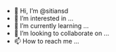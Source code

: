 - 👋 Hi, I’m @sitiansd
- 👀 I’m interested in ...
- 🌱 I’m currently learning ...
- 💞️ I’m looking to collaborate on ...
- 📫 How to reach me ...

<!---
sitiansd/sitiansd is a ✨ special ✨ repository because its `README.md` (this file) appears on your GitHub profile.
You can click the Preview link to take a look at your changes.
--->
